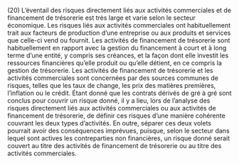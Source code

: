 (20) L’éventail des risques directement liés aux activités commerciales et de financement de trésorerie est très large et varie selon le secteur économique. Les risques liés aux activités commerciales ont habituellement trait aux facteurs de production d’une entreprise ou aux produits et services que celle-ci vend ou fournit. Les activités de financement de trésorerie sont habituellement en rapport avec la gestion du financement à court et à long terme d’une entité, y compris ses créances, et la façon dont elle investit les ressources financières qu’elle produit ou qu’elle détient, en ce compris la gestion de trésorerie. Les activités de financement de trésorerie et les activités commerciales sont concernées par des sources communes de risques, telles que les taux de change, les prix des matières premières, l’inflation ou le crédit. Étant donné que les contrats dérivés de gré à gré sont conclus pour couvrir un risque donné, il y a lieu, lors de l’analyse des risques directement liés aux activités commerciales ou aux activités de financement de trésorerie, de définir ces risques d’une manière cohérente couvrant les deux types d’activités. En outre, séparer ces deux volets pourrait avoir des conséquences imprévues, puisque, selon le secteur dans lequel sont actives les contreparties non financières, un risque donné serait couvert au titre des activités de financement de trésorerie ou au titre des activités commerciales.